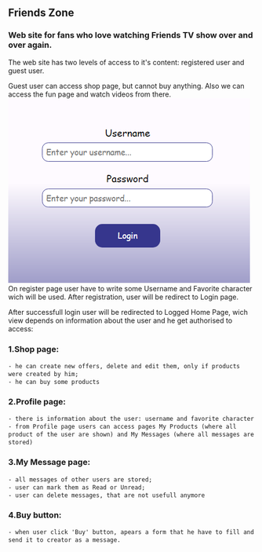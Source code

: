 ## Friends Zone
### Web site for fans who love watching Friends TV show over and over again.

The web site has two levels of access to it's content: registered user and guest user.

Guest user can access shop page, but cannot buy anything. Also we can access the fun page and watch videos from there.
![Login](./public/Login.PNG)
On register page user have to write some Username and Favorite character wich will be used. After registration, user will be redirect to Login page.

After successfull login user will be redirected to Logged Home Page, wich view depends on information about the user and he get authorised to access:
### 1.Shop page: 
    - he can create new offers, delete and edit them, only if products were created by him;
    - he can buy some products

 ### 2.Profile page:
    - there is information about the user: username and favorite character
    - from Profile page users can access pages My Products (where all product of the user are shown) and My Messages (where all messages are stored)

 ### 3.My Message page: 
    - all messages of other users are stored;
    - user can mark them as Read or Unread;
    - user can delete messages, that are not usefull anymore

 ### 4.Buy button:
    - when user click 'Buy' button, apears a form that he have to fill and send it to creator as a message.


